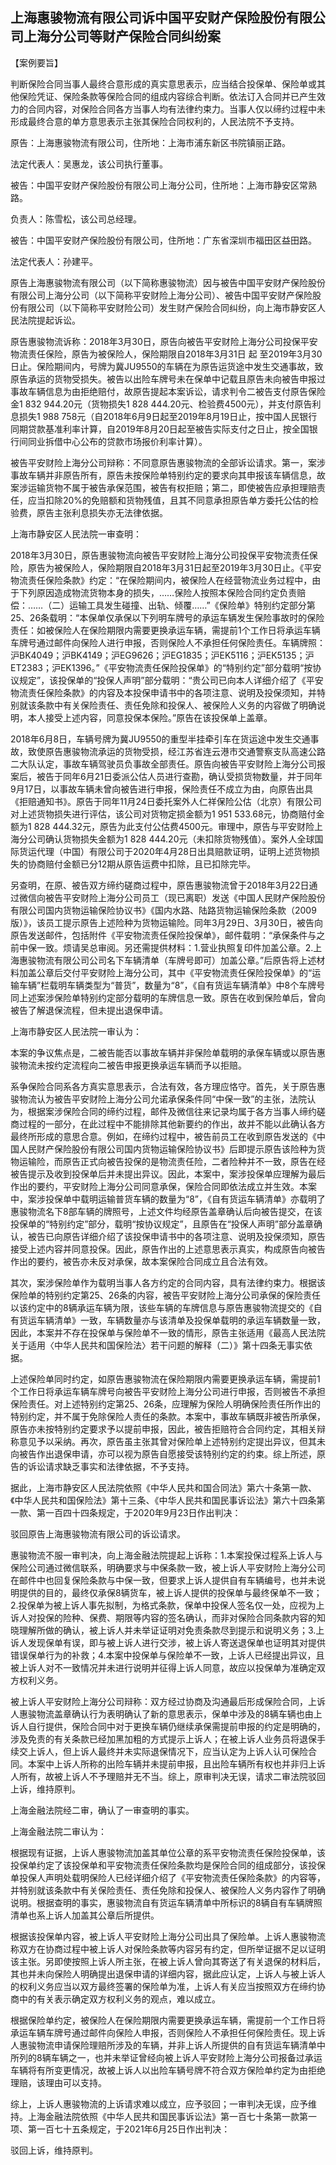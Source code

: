 ## 上海惠骏物流有限公司诉中国平安财产保险股份有限公司上海分公司等财产保险合同纠纷案



【案例要旨】

判断保险合同当事人最终合意形成的真实意思表示，应当结合投保单、保险单或其他保险凭证、保险条款等保险合同的组成内容综合判断。依法订入合同并已产生效力的合同内容，对保险合同各方当事人均有法律约束力。当事人仅以缔约过程中未形成最终合意的单方意思表示主张其保险合同权利的，人民法院不予支持。



原告：上海惠骏物流有限公司，住所地：上海市浦东新区书院镇丽正路。

法定代表人：吴惠龙，该公司执行董事。

被告：中国平安财产保险股份有限公司上海分公司，住所地：上海市静安区常熟路。

负责人：陈雪松，该公司总经理。

被告：中国平安财产保险股份有限公司，住所地：广东省深圳市福田区益田路。

法定代表人：孙建平。

原告上海惠骏物流有限公司（以下简称惠骏物流）因与被告中国平安财产保险股份有限公司上海分公司（以下简称平安财险上海分公司）、被告中国平安财产保险股份有限公司（以下简称平安财险公司）发生财产保险合同纠纷，向上海市静安区人民法院提起诉讼。



原告惠骏物流诉称：2018年3月30日，原告向被告平安财险上海分公司投保平安物流责任保险，原告为被保险人，保险期限自2018年3月31日 起 至2019年3月30日止。保险期间内，号牌为冀JU9550的车辆在为原告运货途中发生交通事故，致原告承运的货物受损失。被告以出险车牌号未在保单中记载且原告未向被告申报过事故车辆信息为由拒绝赔付，故原告提起本案诉讼，请求判令二被告支付原告保险金1 832 944.20元（货物损失1 828 444.20元、检验费4500元），并支付原告利息损失1 988 758元（自2018年6月9日起至2019年8月19日止，按中国人民银行同期贷款基准利率计算，自2019年8月20日起至被告实际支付之日止，按全国银行间同业拆借中心公布的贷款市场报价利率计算）。

被告平安财险上海分公司辩称：不同意原告惠骏物流的全部诉讼请求。第一，案涉事故车辆并非原告所有，原告未按保险单特别约定的要求向其申报该车辆信息，故案涉运输货物不属于被告承保范围，被告有权拒赔；第二，即使被告应承担理赔责任，应当扣除20%的免赔额和货物残值，且其不同意承担原告单方委托公估的检验费，原告主张利息损失亦无法律依据。



上海市静安区人民法院一审查明：

2018年3月30日，原告惠骏物流向被告平安财险上海分公司投保平安物流责任保险，原告为被保险人，保险期限自2018年3月31日起至2019年3月30日止。《平安物流责任保险条款》约定：“在保险期间内，被保险人在经营物流业务过程中，由于下列原因造成物流货物本身的损失，……保险人按照本保险合同约定负责赔偿：……（二）运输工具发生碰撞、出轨、倾覆……”《保险单》特别约定部分第25、26条载明：“本保单仅承保以下列明车牌号的承运车辆发生保险事故时的保险责任：如被保险人在保险期限内需要更换承运车辆，需提前1个工作日将承运车辆车牌号通过邮件向保险人进行申报，否则保险人不承担任何保险责任。车辆牌照：沪BK4049；沪BK4149；沪EG9626；沪EG1835；沪EK5116；沪EK5135；沪ET2383；沪EK1396。”《平安物流责任保险投保单》的“特别约定”部分载明“按协议规定”，该投保单的“投保人声明”部分载明：“贵公司已向本人详细介绍了《平安物流责任保险条款》的内容及本投保申请书中的各项注意、说明及投保须知，并特别就该条款中有关保险责任、责任免除和投保人、被保险人义务的内容做了明确说明，本人接受上述内容，同意投保本保险。”原告在该投保单上盖章。

2018年6月8日，车辆号牌为冀JU9550的重型半挂牵引车在货运途中发生交通事故，致使原告惠骏物流承运的货物受损，经江苏省连云港市交通警察支队高速公路二大队认定，事故车辆驾驶员负事故全部责任。原告向被告平安财险上海分公司报案后，被告于同年6月21日委派公估人员进行查勘，确认受损货物数量，并于同年9月17日，以事故车辆未曾向被告进行申报，保险责任不成立为由，向原告出具《拒赔通知书》。原告于同年11月24日委托案外人仁祥保险公估（北京）有限公司对上述货物损失进行评估，该公司对货物定损金额为1 951 533.68元，协商赔付金额为1 828 444.32元，原告为此支付公估费4500元。审理中，原告与平安财险上海分公司确认货物损失金额为1 828 444.20元（未扣除货物残值）。案外人全球国际货运代理（中国）有限公司于2020年4月28日出具赔款证明，证明上述货物损失的协商赔付金额已分12期从原告运费中扣除，且已扣除完毕。

另查明，在原、被告双方缔约磋商过程中，原告惠骏物流曾于2018年3月22日通过微信向被告平安财险上海分公司员工（现已离职）发送《中国人民财产保险股份有限公司国内货物运输保险协议书》《国内水路、陆路货物运输保险条款（2009版）》，该员工提示原告上述险种为货物运输险。同年3月29日、3月30日，被告向原告发送邮件，包括附件《平安物流责任保险投保单》，邮件载明：“承保条件与之前中保一致。烦请吴总审阅。另还需提供材料：1.营业执照复印件加盖公章。2.上海惠骏物流有限公司公司名下车辆清单（车牌号即可）加盖公章。”后原告将上述材料加盖公章后交付平安财险上海分公司，其中《平安物流责任保险投保单》的“运输车辆”栏载明车辆类型为“普货”，数量为“8”，《自有货运车辆清单》中8个车牌号同上述案涉保险单特别约定部分载明的车牌信息一致。原告在收到保险单后，曾向被告了解退保流程，但未提出退保申请。



上海市静安区人民法院一审认为：

本案的争议焦点是，二被告能否以事故车辆并非保险单载明的承保车辆或以原告惠骏物流未按约定流程向二被告申报更换承运车辆而予以拒赔。

系争保险合同系各方真实意思表示，合法有效，各方理应恪守。首先，关于原告惠骏物流认为被告平安财险上海分公司允诺承保条件同“中保一致”的主张，法院认为，根据案涉保险合同的缔约过程，邮件及微信往来记录均属于各方当事人缔约磋商过程的一部分，在此过程中不能排除其他新要约的作出，故并不能以此确认各方最终所形成的意思合意。例如，在缔约过程中，被告前员工在收到原告发送的《中国人民财产保险股份有限公司国内货物运输保险协议书》后即提示原告该险种为货物运输险，而原告正式向被告投保的是物流责任险，二者险种并不一致，原告在经被告提示及收到投保单后并未提出异议。因此，本案中，案涉投保单应理解为最后作出的要约，平安财险上海分公司同意承保，保险合同即依法成立并生效。本案中，案涉投保单中载明运输普货车辆的数量为“8”，《自有货运车辆清单》亦载明了惠骏物流名下8部车辆的牌照号，上述文件均经原告盖章确认后向被告提交，在该投保单的“特别约定”部分，载明“按协议规定”，且原告在“投保人声明”部分盖章确认，被告已向原告详细介绍了该投保申请书中的各项注意、说明及投保须知，原告接受上述内容并同意投保。因此，原告作出的上述意思表示真实，构成原告向被告作出的要约，被告亦未反对承保，故本案保险合同成立且合法有效。

其次，案涉保险单作为载明当事人各方约定的合同内容，具有法律约束力。根据该保险单的特别约定第25、26条的内容，被告平安财险上海分公司承保的保险责任以该约定中的8辆承运车辆为限，该些车辆的车牌信息与原告惠骏物流提交的《自有货运车辆清单》一致，车辆数量亦与该清单及投保单载明的承运车辆数量一致，因此，本案并不存在投保单与保险单不一致的情形，原告主张适用《最高人民法院关于适用〈中华人民共和国保险法〉若干问题的解释（二）》第十四条无事实依据。

上述保险单同时约定，如原告惠骏物流在保险期限内需要更换承运车辆，需提前1个工作日将承运车辆车牌号向被告平安财险上海分公司进行申报，否则被告不承担保险责任。对上述特别约定第25、26条，应理解为保险人明确保险责任所作出的特别约定，并不属于免除保险人责任的条款。本案中，事故车辆既非被告所承保，原告亦未按特别约定要求予以提前申报，因此，被告拒赔符合合同约定，其相关辩称意见予以采纳。再次，原告虽主张其曾对保险单上述特别约定提出异议，但其未向被告作出退保申请，亦可以视为原告自愿接受该特别约定的约束。综上所述，原告的诉讼请求缺乏事实和法律依据，不予支持。



据此，上海市静安区人民法院依照《中华人民共和国合同法》第六十条第一款、《中华人民共和国保险法》第十三条、《中华人民共和国民事诉讼法》第六十四条第一款、第一百四十四条规定，于2020年9月23日作出判决：

驳回原告上海惠骏物流有限公司的诉讼请求。



惠骏物流不服一审判决，向上海金融法院提起上诉称：1.本案投保过程系上诉人与保险公司通过微信联系，明确要求与中保条款一致，被上诉人平安财险上海分公司在邮件中也回复保险条款与中保一致，但要求上诉人提供自有车辆编号，也并未说明提供的目的，最终仅承保8辆货车，被上诉人提供的投保单与最终保单不一致；2.投保单为被上诉人事先拟制，为格式条款，保单中投保人签名仅一处，应视为上诉人对投保的险种、保费、期限等内容的签名确认，而非对保险合同条款内容的知晓理解所做的确认，被上诉人并未举证证明对免责条款尽到提示和说明义务；3.上诉人发现保单有误，即与被上诉人进行交涉，被上诉人寄送退保单也证明其对提供错误保单行为的补救；4.本案中投保单与保险单不一致，上诉人已经提出异议，且被上诉人对不一致情况并未进行说明并征得上诉人同意，故应以投保单为准确定双方权利义务。

被上诉人平安财险上海分公司辩称：双方经过协商及沟通最后形成保险合同，上诉人惠骏物流盖章确认行为表明确认了新的意思表示，保单中涉及的8辆车辆也由上诉人自行提供，保险合同中对于更换车辆仍继续承保需提前申报的约定是明确的，涉及免责的有关条款已经加黑加粗的方式提示上诉人；在被上诉人业务员将退保手续交上诉人，但上诉人最终并未实际退保情况下，应当认定为上诉人认可保险合同。本案中上诉人所称的出险车辆并未提前申报，且出险车辆所有权也并非归上诉人所有，故被上诉人不予理赔并无不当。综上，原审判决无误，请求二审法院驳回上诉，维持原判。



上海金融法院经二审，确认了一审查明的事实。



上海金融法院二审认为：

根据现有证据，上诉人惠骏物流加盖其单位公章的系平安物流责任保险投保单，该投保单约定了该投保单和平安物流责任保险条款均是保险合同的组成部分，该投保单投保人声明处载明保险人已经详细介绍了《平安物流责任保险条款》的内容等，并特别就该条款中有关保险责任、责任免除和投保人、被保险人义务内容作了明确说明。根据查明的事实，惠骏物流自有货运车辆清单中所标识的8辆自有车辆牌照清单也系上诉人加盖其公章后所提供。

根据该投保单内容，被上诉人平安财险上海分公司出具了保险单。上诉人惠骏物流称双方在协商过程中被上诉人对保险条款等内容另有约定，但所举证据不足以证明该主张。另即使按照上诉人所主张，在被上诉人曾向其寄送了有关退保的材料后，其也并未向保险人明确提出退保申请的详细内容，据此应认定，上诉人与被上诉人的权利义务应当以双方最终签署的保险单为准，上诉人有关应当按照双方在缔约协商中的有关表示确定双方权利义务的观点，难以成立。

根据保险单约定，被保险人在保险期限内需要更换承运车辆，需提前一个工作日将承运车辆车牌号通过邮件向保险人申报，否则保险人不承担任何保险责任。现上诉人惠骏物流申请保险理赔所涉及的车辆，并非上诉人所提供的自有货运车辆清单中所列的8辆车辆之一，也并未举证曾经向被上诉人平安财险上海分公司报备过承运车辆将有所变更情况，故被上诉人以出险车辆号牌不符合双方保险单约定为由拒绝理赔，该理由可以支持。



综上，上诉人惠骏物流的上诉请求难以成立，应予驳回；一审判决无误，应予维持。上海金融法院依照《中华人民共和国民事诉讼法》第一百七十条第一款第一项、第一百七十五条规定，于2021年6月25日作出判决：

驳回上诉，维持原判。


